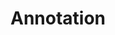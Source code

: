 ---
types: "word"

title: "Annotation"

categories: ['']

tags: ['Annotation']

arabic: 'العنونة'
arabic2: 'التوسيم'

arexps: []

enwords: ['Annotation']

enexps: []

arlexicons: 'ع'
arlexicons2: 'و'

enlexicons: 'A'

authors: ['Ruqayya Roshdy']

translators: ['']

citations: 'مقدمة في حوسبة اللغة العربية'

sources: 'مركز الملك عبدالله بن عبدالعزيز الدولي لخدمة اللغة العربية'

word: "true"

slug: ""
---